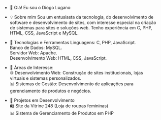 - 👋 Olá! Eu sou o Diogo Lugano

- 💡 Sobre mim
Sou um entusiasta da tecnologia, do desenvolvimento de software e desenvolvimento de sites, com interesse especial na criação de sistemas para sites e soluções web. Tenho experiência em C, PHP, HTML, CSS, JavaScript e MySQL.

- 🚀 Tecnologias e Ferramentas
Linguagens: C, PHP, JavaScript.  
Banco de Dados: MySQL.  
Servidor Web: Apache.  
Desenvolvimento Web: HTML, CSS, JavaScript.  

- 🌟 Áreas de Interesse:  
🌐 Desenvolvimento Web: Construção de sites institucionais, lojas virtuais e sistemas personalizados.  
📊 Sistemas de Gestão: Desenvolvimento de aplicações para gerenciamento de produtos e negócios.  

- 📌 Projetos em Desenvolvimento  
🛍️ Site da Vitrine 248 (Loja de roupas femininas)  
📊 Sistema de Gerenciamento de Produtos em PHP  
